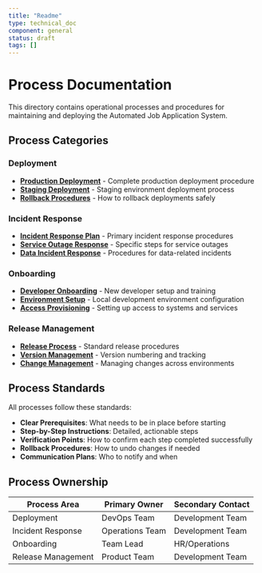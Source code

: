 ```yaml
---
title: "Readme"
type: technical_doc
component: general
status: draft
tags: []
---
```


# Process Documentation

This directory contains operational processes and procedures for maintaining and deploying the Automated Job Application System.

## Process Categories

### Deployment
- **[Production Deployment](deployment/production_deployment.md)** - Complete production deployment procedure
- **[Staging Deployment](deployment/staging_deployment.md)** - Staging environment deployment process
- **[Rollback Procedures](deployment/rollback_procedures.md)** - How to rollback deployments safely

### Incident Response
- **[Incident Response Plan](incident_response/incident_response_plan.md)** - Primary incident response procedures
- **[Service Outage Response](incident_response/service_outage_response.md)** - Specific steps for service outages
- **[Data Incident Response](incident_response/data_incident_response.md)** - Procedures for data-related incidents

### Onboarding
- **[Developer Onboarding](onboarding/developer_onboarding.md)** - New developer setup and training
- **[Environment Setup](onboarding/environment_setup.md)** - Local development environment configuration
- **[Access Provisioning](onboarding/access_provisioning.md)** - Setting up access to systems and services

### Release Management
- **[Release Process](release_management/release_process.md)** - Standard release procedures
- **[Version Management](release_management/version_management.md)** - Version numbering and tracking
- **[Change Management](release_management/change_management.md)** - Managing changes across environments

## Process Standards

All processes follow these standards:
- **Clear Prerequisites**: What needs to be in place before starting
- **Step-by-Step Instructions**: Detailed, actionable steps
- **Verification Points**: How to confirm each step completed successfully
- **Rollback Procedures**: How to undo changes if needed
- **Communication Plans**: Who to notify and when

## Process Ownership

| Process Area | Primary Owner | Secondary Contact |
|--------------|---------------|-------------------|
| Deployment | DevOps Team | Development Team |
| Incident Response | Operations Team | Development Team |
| Onboarding | Team Lead | HR/Operations |
| Release Management | Product Team | Development Team |